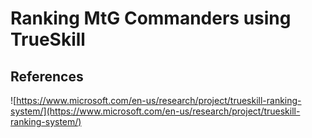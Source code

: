 # Ranking MtG Commanders using TrueSkill

## References

![https://www.microsoft.com/en-us/research/project/trueskill-ranking-system/](https://www.microsoft.com/en-us/research/project/trueskill-ranking-system/)